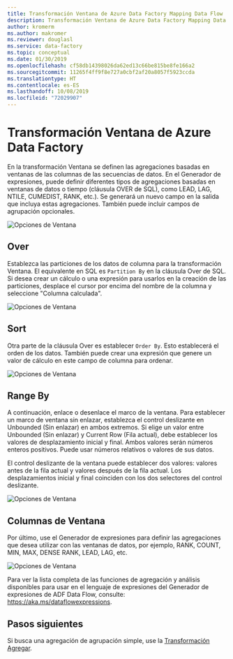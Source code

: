 ```yaml
---
title: Transformación Ventana de Azure Data Factory Mapping Data Flow
description: Transformación Ventana de Azure Data Factory Mapping Data Flow
author: kromerm
ms.author: makromer
ms.reviewer: douglasl
ms.service: data-factory
ms.topic: conceptual
ms.date: 01/30/2019
ms.openlocfilehash: cf58db14398026da62ed13c66be815be8fe166a2
ms.sourcegitcommit: 11265f4ff9f8e727a0cbf2af20a8057f5923ccda
ms.translationtype: HT
ms.contentlocale: es-ES
ms.lasthandoff: 10/08/2019
ms.locfileid: "72029907"
---
```

# <a name="azure-data-factory-window-transformation"></a>Transformación Ventana de Azure Data Factory



En la transformación Ventana se definen las agregaciones basadas en ventanas de las columnas de las secuencias de datos. En el Generador de expresiones, puede definir diferentes tipos de agregaciones basadas en ventanas de datos o tiempo (cláusula OVER de SQL), como LEAD, LAG, NTILE, CUMEDIST, RANK, etc.). Se generará un nuevo campo en la salida que incluya estas agregaciones. También puede incluir campos de agrupación opcionales.

![Opciones de Ventana](media/data-flow/windows1.png "windows 1")

## <a name="over"></a>Over
Establezca las particiones de los datos de columna para la transformación Ventana. El equivalente en SQL es ```Partition By``` en la cláusula Over de SQL. Si desea crear un cálculo o una expresión para usarlos en la creación de las particiones, desplace el cursor por encima del nombre de la columna y seleccione "Columna calculada".

![Opciones de Ventana](media/data-flow/windows4.png "windows 4")

## <a name="sort"></a>Sort
Otra parte de la cláusula Over es establecer ```Order By```. Esto establecerá el orden de los datos. También puede crear una expresión que genere un valor de cálculo en este campo de columna para ordenar.

![Opciones de Ventana](media/data-flow/windows5.png "windows 5")

## <a name="range-by"></a>Range By
A continuación, enlace o desenlace el marco de la ventana. Para establecer un marco de ventana sin enlazar, establezca el control deslizante en Unbounded (Sin enlazar) en ambos extremos. Si elige un valor entre Unbounded (Sin enlazar) y Current Row (Fila actual), debe establecer los valores de desplazamiento inicial y final. Ambos valores serán números enteros positivos. Puede usar números relativos o valores de sus datos.

El control deslizante de la ventana puede establecer dos valores: valores antes de la fila actual y valores después de la fila actual. Los desplazamientos inicial y final coinciden con los dos selectores del control deslizante.

![Opciones de Ventana](media/data-flow/windows6.png "windows 6")

## <a name="window-columns"></a>Columnas de Ventana
Por último, use el Generador de expresiones para definir las agregaciones que desea utilizar con las ventanas de datos, por ejemplo, RANK, COUNT, MIN, MAX, DENSE RANK, LEAD, LAG, etc.

![Opciones de Ventana](media/data-flow/windows7.png "windows 7")

Para ver la lista completa de las funciones de agregación y análisis disponibles para usar en el lenguaje de expresiones del Generador de expresiones de ADF Data Flow, consulte: https://aka.ms/dataflowexpressions.

## <a name="next-steps"></a>Pasos siguientes

Si busca una agregación de agrupación simple, use la [Transformación Agregar](data-flow-aggregate.md).
